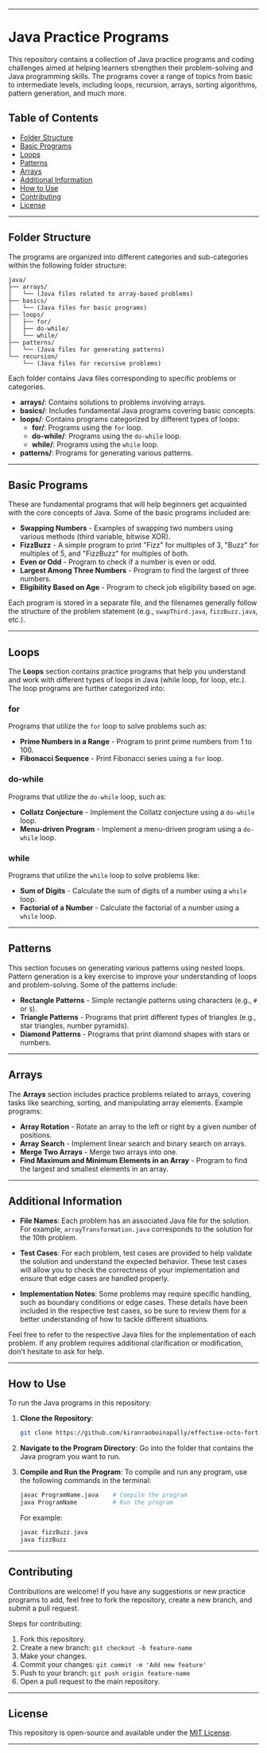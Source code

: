 
---

# Java Practice Programs

This repository contains a collection of Java practice programs and coding challenges aimed at helping learners strengthen their problem-solving and Java programming skills. The programs cover a range of topics from basic to intermediate levels, including loops, recursion, arrays, sorting algorithms, pattern generation, and much more.

## Table of Contents

- [Folder Structure](#folder-structure)
- [Basic Programs](#basic-programs)
- [Loops](#loops)
- [Patterns](#patterns)
- [Arrays](#arrays)
- [Additional Information](#additional-information)
- [How to Use](#how-to-use)
- [Contributing](#contributing)
- [License](#license)

---

## Folder Structure

The programs are organized into different categories and sub-categories within the following folder structure:

```
java/
├── arrays/
│   └── (Java files related to array-based problems)
├── basics/
│   └── (Java files for basic programs)
├── loops/
│   ├── for/
│   ├── do-while/
│   └── while/
├── patterns/
│   └── (Java files for generating patterns)
└── recursion/
    └── (Java files for recursive problems)
```

Each folder contains Java files corresponding to specific problems or categories. 

- **arrays/**: Contains solutions to problems involving arrays.
- **basics/**: Includes fundamental Java programs covering basic concepts.
- **loops/**: Contains programs categorized by different types of loops:
  - **for/**: Programs using the `for` loop.
  - **do-while/**: Programs using the `do-while` loop.
  - **while/**: Programs using the `while` loop.
- **patterns/**: Programs for generating various patterns.


---

## Basic Programs

These are fundamental programs that will help beginners get acquainted with the core concepts of Java. Some of the basic programs included are:

- **Swapping Numbers** - Examples of swapping two numbers using various methods (third variable, bitwise XOR).
- **FizzBuzz** - A simple program to print "Fizz" for multiples of 3, "Buzz" for multiples of 5, and "FizzBuzz" for multiples of both.
- **Even or Odd** - Program to check if a number is even or odd.
- **Largest Among Three Numbers** - Program to find the largest of three numbers.
- **Eligibility Based on Age** - Program to check job eligibility based on age.

Each program is stored in a separate file, and the filenames generally follow the structure of the problem statement (e.g., `swapThird.java`, `fizzBuzz.java`, etc.).

---

## Loops

The **Loops** section contains practice programs that help you understand and work with different types of loops in Java (while loop, for loop, etc.). The loop programs are further categorized into:

### for

Programs that utilize the `for` loop to solve problems such as:

- **Prime Numbers in a Range** - Program to print prime numbers from 1 to 100.
- **Fibonacci Sequence** - Print Fibonacci series using a `for` loop.

### do-while

Programs that utilize the `do-while` loop, such as:

- **Collatz Conjecture** - Implement the Collatz conjecture using a `do-while` loop.
- **Menu-driven Program** - Implement a menu-driven program using a `do-while` loop.

### while

Programs that utilize the `while` loop to solve problems like:

- **Sum of Digits** - Calculate the sum of digits of a number using a `while` loop.
- **Factorial of a Number** - Calculate the factorial of a number using a `while` loop.

---

## Patterns

This section focuses on generating various patterns using nested loops. Pattern generation is a key exercise to improve your understanding of loops and problem-solving. Some of the patterns include:

- **Rectangle Patterns** - Simple rectangle patterns using characters (e.g., `#` or `$`).
- **Triangle Patterns** - Programs that print different types of triangles (e.g., star triangles, number pyramids).
- **Diamond Patterns** - Programs that print diamond shapes with stars or numbers.

---

## Arrays

The **Arrays** section includes practice problems related to arrays, covering tasks like searching, sorting, and manipulating array elements. Example programs:

- **Array Rotation** - Rotate an array to the left or right by a given number of positions.
- **Array Search** - Implement linear search and binary search on arrays.
- **Merge Two Arrays** - Merge two arrays into one.
- **Find Maximum and Minimum Elements in an Array** - Program to find the largest and smallest elements in an array.

---

## Additional Information

- **File Names**: Each problem has an associated Java file for the solution. For example, `arrayTransformation.java` corresponds to the solution for the 10th problem.
  
- **Test Cases**: For each problem, test cases are provided to help validate the solution and understand the expected behavior. These test cases will allow you to check the correctness of your implementation and ensure that edge cases are handled properly.

- **Implementation Notes**: Some problems may require specific handling, such as boundary conditions or edge cases. These details have been included in the respective test cases, so be sure to review them for a better understanding of how to tackle different situations.

Feel free to refer to the respective Java files for the implementation of each problem. If any problem requires additional clarification or modification, don't hesitate to ask for help.

---

## How to Use

To run the Java programs in this repository:

1. **Clone the Repository**:
   ```bash
   git clone https://github.com/kiranraoboinapally/effective-octo-fortnight.git
   ```
   
2. **Navigate to the Program Directory**:
   Go into the folder that contains the Java program you want to run.

3. **Compile and Run the Program**:
   To compile and run any program, use the following commands in the terminal:
   ```bash
   javac ProgramName.java    # Compile the program
   java ProgramName          # Run the program
   ```
   For example:
   ```bash
   javac fizzBuzz.java
   java fizzBuzz
   ```

---

## Contributing

Contributions are welcome! If you have any suggestions or new practice programs to add, feel free to fork the repository, create a new branch, and submit a pull request.

Steps for contributing:

1. Fork this repository.
2. Create a new branch: `git checkout -b feature-name`
3. Make your changes.
4. Commit your changes: `git commit -m 'Add new feature'`
5. Push to your branch: `git push origin feature-name`
6. Open a pull request to the main repository.

---

## License

This repository is open-source and available under the [MIT License](LICENSE).

---
